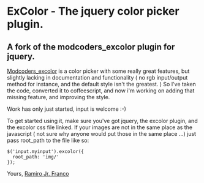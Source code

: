 # ExColor - The jquery color picker plugin.
## A fork of the modcoders\_excolor plugin for jquery.

[Modcoders\_excolor](http://modcoder.org/?ptab=jquery&item=excolor) is a color picker with some really great features, but slightly lacking in documentation and functionality ( no rgb input/output method for instance, and the default style isn't the greatest. ) So I've taken the code, converted it to coffeescript, and now i'm working on adding that missing feature, and improving the style.

Work has only just started, input is welcome :-)

To get started using it, make sure you've got jquery, the excolor plugin, and the excolor css file linked. If your images are not in the same place as the javascript ( not sure why anyone would put those in the same place ...) just pass root\_path to the file like so:

~~~
$('input.myinput').excolor({
  root_path: 'img/'
});
~~~

Yours,
[Ramiro Jr. Franco](mailto:rjfranco@gmail.com)